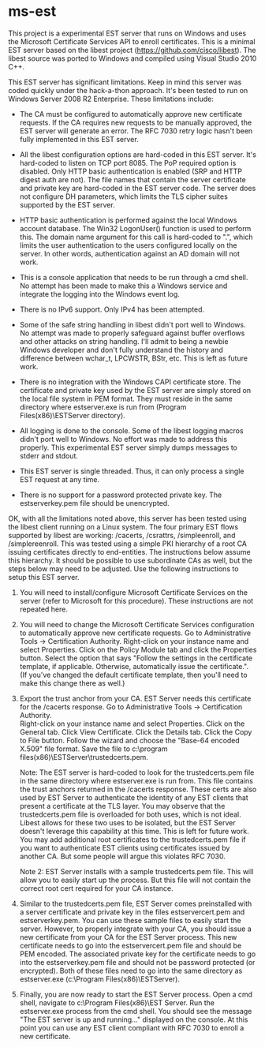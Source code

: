 ms-est
======

This project is a experimental EST server that runs on Windows and uses the Microsoft
Certificate Services API to enroll certificates.  This is a minimal EST server
based on the libest project (https://github.com/cisco/libest).  The libest source
was ported to Windows and compiled using Visual Studio 2010 C++.  

This EST server has significant limitations.  Keep in mind this server was coded
quickly under the hack-a-thon approach.  It's been tested to run on Windows Server
2008 R2 Enterprise.  These limitations include:

* The CA must be configured to automatically approve new certificate requests.
  If the CA requires new requests to be manually approved, the EST server will
  generate an error.  The RFC 7030 retry logic hasn't been fully implemented in
  this EST server.

* All the libest configuration options are hard-coded in this EST server.  It's
  hard-coded to listen on TCP port 8085.  The PoP required option is disabled.
  Only HTTP basic authentication is enabled (SRP and HTTP digest auth are not). 
  The file names that contain the server certificate and private key are
  hard-coded in the EST server code. The server does not configure DH parameters,
  which limits the TLS cipher suites supported by the EST server.

* HTTP basic authentication is performed against the local Windows account
  database.  The Win32 LogonUser() function is used to perform this.  The
  domain name argument for this call is hard-coded to ".", which limits
  the user authentication to the users configured locally on the server.  In other
  words, authentication against an AD domain will not work.

* This is a console application that needs to be run through a cmd shell.  No
  attempt has been made to make this a Windows service and integrate the logging
  into the Windows event log.

* There is no IPv6 support.  Only IPv4 has been attempted.

* Some of the safe string handling in libest didn't port well to Windows.  No 
  attempt was made to properly safeguard against buffer overflows and other
  attacks on string handling.  I'll admit to being a newbie Windows developer
  and don't fully understand the history and difference between wchar_t, 
  LPCWSTR, BStr, etc.  This is left as future work.

* There is no integration with the Windows CAPI certificate store.  The certificate
  and private key used by the EST server are simply stored on the local file
  system in PEM format.  They must reside in the same directory where
  estserver.exe is run from (Program Files(x86)\ESTServer directory).

* All logging is done to the console.  Some of the libest logging macros didn't 
  port well to Windows.  No effort was made to address this properly.  This
  experimental EST server simply dumps messages to stderr and stdout.

* This EST server is single threaded.  Thus, it can only process a single
  EST request at any time.

* There is no support for a password protected private key.  The estserverkey.pem
  file should be unencrypted.


OK, with all the limitations noted above, this server has been tested using the
libest client running on a Linux system.  The four primary EST flows supported
by libest are working: /cacerts, /csrattrs, /simpleenroll, and /simplereenroll.
This was tested using a simple PKI hierarchy of a root CA issuing certificates
directly to end-entities.  The instructions below assume this hierarchy.  It
should be possible to use subordinate CAs as well, but the steps below may need
to be adjusted.  Use the following instructions to setup this EST server.

1) You will need to install/configure Microsoft Certificate Services on the server 
   (refer to Microsoft for this procedure).  These instructions are not repeated
   here.

2) You will need to change the Microsoft Certificate Services configuration to
   automatically approve new certificate requests.  Go to Administrative Tools ->
   Certification Authority.  Right-click on your instance name and select
   Properties.  Click on the Policy Module tab and click the Properties button. 
   Select the option that says "Follow the settings in the certificate template, 
   if applicable.  Otherwise, automatically issue the certificate.".  (If you've
   changed the default certificate template, then you'll need to make this change
   there as well.)

3) Export the trust anchor from your CA.  EST Server needs this certificate for
   the /cacerts response. Go to Administrative Tools -> Certification Authority.  
   Right-click on your instance name and select Properties.  Click on the 
   General tab.  Click View Certificate. Click the Details tab. Click the
   Copy to File button.  Follow the wizard and choose the "Base-64 encoded X.509"
   file format.  Save the file to c:\program files(x86)\ESTServer\trustedcerts.pem.

   Note: The EST server is hard-coded to look for the trustedcerts.pem file in the
         same directory where estserver.exe is run from.  This file contains the 
	 trust anchors returned in the /cacerts response.  These certs are also
	 used by EST Server to authenticate the identity of any EST clients that
	 present a certificate at the TLS layer.  You may observe that the
	 trustedcerts.pem file is overloaded for both uses, which is not ideal.
	 Libest allows for these two uses to be isolated, but the EST Server
	 doesn't leverage this capability at this time.  This is left for future work.
	 You may add additional root certificates to the trustedcerts.pem file
	 if you want to authenticate EST clients using certificates issued by
	 another CA.  But some people will argue this violates RFC 7030.

   Note 2: EST Server installs with a sample trustedcerts.pem file.  This will
         allow you to easily start up the process.  But this file will not contain
	 the correct root cert required for your CA instance.

4) Similar to the trustedcerts.pem file, EST Server comes preinstalled with a
   server certificate and private key in the files estservercert.pem and 
   estserverkey.pem.  You can use these sample files to easily start the server. 
   However, to properly integrate with your CA, you should issue a new 
   certificate from your CA for the EST Server process.  This new certificate needs
   to go into the estservercert.pem file and should be PEM encoded.  The associated
   private key for the certificate needs to go into the estserverkey.pem file and
   should not be password protected (or encrypted).  Both of these files need
   to go into the same directory as estserver.exe (c:\Program Files(x86)\ESTServer).

5) Finally, you are now ready to start the EST Server process.  Open a cmd shell, navigate
   to c:\Program Files(x86)\EST Server.  Run the estserver.exe process from the cmd
   shell.  You should see the message "The EST server is up and running..." displayed 
   on the console.  At this point you can use any EST client compliant with RFC 7030
   to enroll a new certificate.





